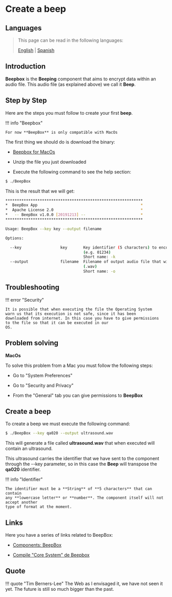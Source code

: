 # Create a beep

## Languages

> This page can be read in the following languages:
>  
> [English](https://en.beeping.land/tutorials/beeps/) | [Spanish](https://es.beeping.land/tutorials/beeps/)

## Introduction

**Beepbox** is the **Beeping** component that aims to encrypt data within an audio file. This audio file (as explained above) we call it **Beep**.

## Step by Step

Here are the steps you must follow to create your first **beep**.

!!! info "Beepbox"

    For now **BeepBox** is only compatible with MacOs
    

The first thing we should do is download the binary:

- [Beepbox for MacOs](https://github.com/beeping-io/beepbox/releases/download/1.0.0/BeepBox-MacOs.zip)

- Unzip the file you just downloaded

- Execute the following command to see the help section:

``` bash
$ ./BeepBox
```

This is the result that we will get:

``` bash
************************************************************
*  BeepBox App                                             *
*  Apache License 2.0                                      *
*   -- BeepBox v1.0.0 [20191213] --                        *
************************************************************

Usage: BeepBox --key key --output filename

Options:

  --key                 key       Key identifier (5 characters) to encode in output audio 
                                  (e.g. 01234)
                                  Short name: -k
  --output              filename  Filename of output audio file that will be written 
                                  (.wav)
                                  Short name: -o

```

## Troubleshooting

!!! error "Security"

    It is possible that when executing the file the Operating System
    warn us that its execution is not safe, since it has been
    downloaded from internet. In this case you have to give permissions
    to the file so that it can be executed in our
    OS.

## Problem solving

**MacOs**

To solve this problem from a Mac you must follow the following steps:

- Go to "System Preferences"

- Go to "Security and Privacy"

- From the "General" tab you can give permissions to **BeepBox**

## Create a beep

To create a beep we must execute the following command:

``` bash
$ ./BeepBox --key qa020 --output ultrasound.wav
```

This will generate a file called **ultrasound.wav** that when executed will contain an ultrasound.

This ultrasound carries the identifier that we have sent to the component through the --key parameter, so in this case the **Beep** will transpose the **qa020** identifier.

!!! info "Identifier"

    The identifier must be a **String** of **5 characters** that can contain
    any **lowercase letter** or **number**. The component itself will not accept another
    type of format at the moment.

## Links

Here you have a series of links related to BeepBox:

- [Components: BeepBox](/components/beepbox/)

- [Compile "Core System" de Beepbox](/components/core/)

## Quote

!!! quote "Tim Berners-Lee"
    The Web as I envisaged it, we have not seen it yet. The future is still so much bigger than the past.

